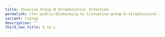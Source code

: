 ```yaml
---
title: Invasive Group B Streptococcal Infection
permalink: /for-public/diseases/g-to-l/invasive-group-b-streptococcal-infection/
variant: tiptap
description: ""
third_nav_title: G to L
---
```

